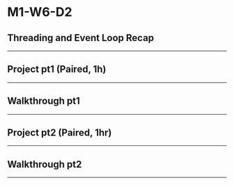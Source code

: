 # M1-W6-D2

## Threading and Event Loop Recap

---

## Project pt1 (Paired, 1h)

---

## Walkthrough pt1

---

## Project pt2 (Paired, 1hr)

---

## Walkthrough pt2

---
